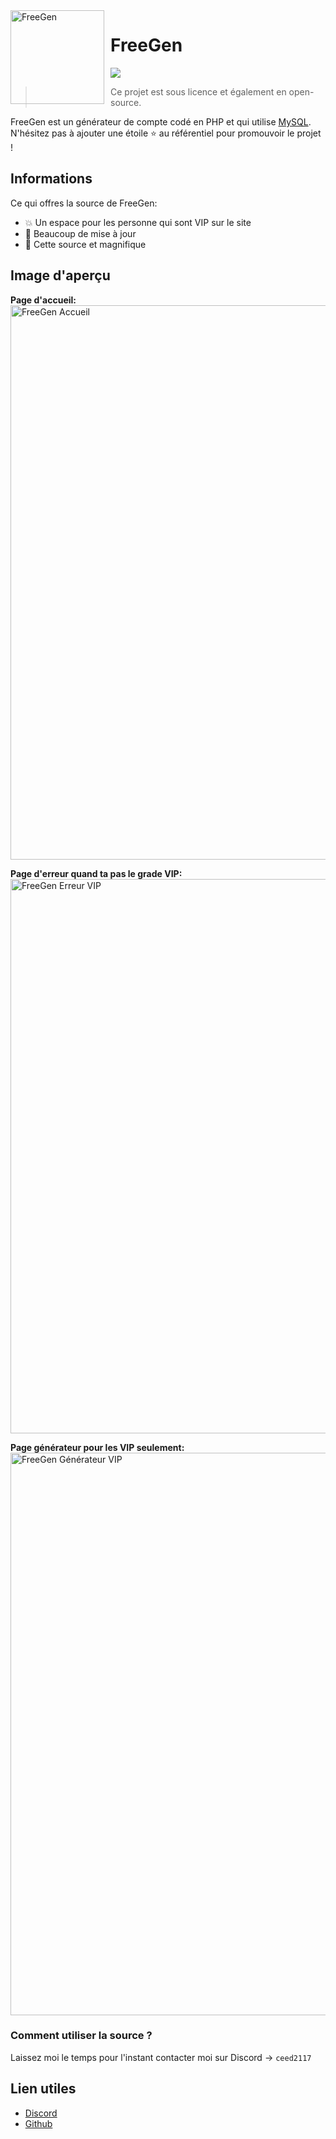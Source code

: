 <img width="150" height="150" align="left" style="float: left; margin: 0 10px 0 0;" alt="FreeGen" src="">  

# FreeGen

[![](https://img.shields.io/badge/paypal-donate-blue.svg)](https://paypal.me/niondiscord)

> Ce projet est sous licence et également en open-source.

FreeGen est un générateur de compte codé en PHP et qui utilise [MySQL](https://www.mysql.com/fr/).  
N'hésitez pas à ajouter une étoile ⭐ au référentiel pour promouvoir le projet !

## Informations

Ce qui offres la source de FreeGen:
* 💥 Un espace pour les personne qui sont VIP sur le site
* 💯 Beaucoup de mise à jour
* 🤩 Cette source et magnifique

## Image d'aperçu

**Page d'accueil:**
<img width="887" alt="FreeGen Accueil" src="https://user-images.githubusercontent.com/82039844/201332235-74ea616c-ae57-4d10-a55f-3e1a2de13e59.PNG">

**Page d'erreur quand ta pas le grade VIP:**
<img width="887" alt="FreeGen Erreur VIP" src="https://user-images.githubusercontent.com/82039844/201332462-ca3ee8a5-bdbc-4b5d-9161-486a59b85739.PNG">

**Page générateur pour les VIP seulement:**
<img width="900" alt="FreeGen Générateur VIP" src="https://user-images.githubusercontent.com/82039844/201332694-ec453d91-9c26-47a5-aee8-d1aeca2bb24e.PNG">

### Comment utiliser la source ?

Laissez moi le temps pour l'instant contacter moi sur Discord -> `ceed2117`

## Lien utiles

*   [Discord](https://discord.gg/freemembersplus)
*   [Github](https://github.com/ceedledev/FreeGen/)
